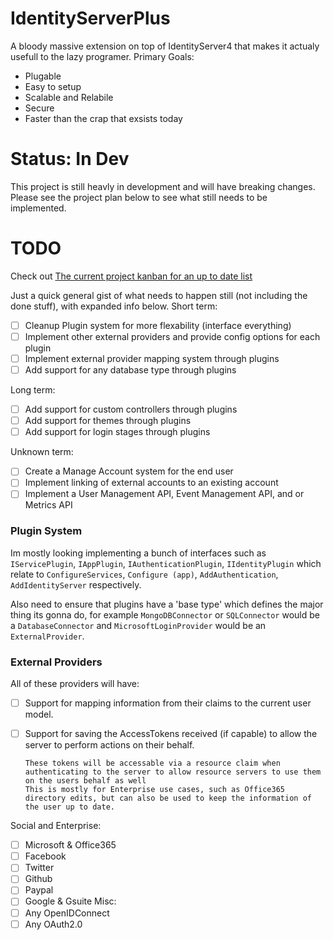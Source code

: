 # IdentityServerPlus
A bloody massive extension on top of IdentityServer4 that makes it actualy usefull to the lazy programer.
Primary Goals:
 - Plugable
 - Easy to setup
 - Scalable and Relabile
 - Secure
 - Faster than the crap that exsists today
  

# Status: In Dev
This project is still heavly in development and will have breaking changes. Please see the project plan below to see what still needs to be implemented.

# TODO
Check out [The current project kanban for an up to date list](https://github.com/coman3/IdentityServerPlus/projects)

Just a quick general gist of what needs to happen still (not including the done stuff), with expanded info below.
Short term:
- [ ] Cleanup Plugin system for more flexability (interface everything)
- [ ] Implement other external providers and provide config options for each plugin
- [ ] Implement external provider mapping system through plugins
- [ ] Add support for any database type through plugins

Long term:
- [ ] Add support for custom controllers through plugins
- [ ] Add support for themes through plugins
- [ ] Add support for login stages through plugins

Unknown term: 
- [ ] Create a Manage Account system for the end user
- [ ] Implement linking of external accounts to an existing account
- [ ] Implement a User Management API, Event Management API, and or Metrics API

### Plugin System
Im mostly looking implementing a bunch of interfaces such as `IServicePlugin`, `IAppPlugin`, `IAuthenticationPlugin`, `IIdentityPlugin` which relate to `ConfigureServices`, `Configure (app)`, `AddAuthentication`, `AddIdentityServer` respectively.

Also need to ensure that plugins have a 'base type' which defines the major thing its gonna do, for example `MongoDBConnector` or `SQLConnector` would be a `DatabaseConnector` and `MicrosoftLoginProvider` would be an `ExternalProvider`.

### External Providers
All of these providers will have:
- [ ] Support for mapping information from their claims to the current user model.
- [ ] Support for saving the AccessTokens received (if capable) to allow the server to perform actions on their behalf.
      
      These tokens will be accessable via a resource claim when authenticating to the server to allow resource servers to use them on the users behalf as well
      This is mostly for Enterprise use cases, such as Office365 directory edits, but can also be used to keep the information of the user up to date.

Social and Enterprise:
 - [ ] Microsoft & Office365
 - [ ] Facebook
 - [ ] Twitter
 - [ ] Github
 - [ ] Paypal
 - [ ] Google & Gsuite
 Misc: 
 - [ ] Any OpenIDConnect
 - [ ] Any OAuth2.0
